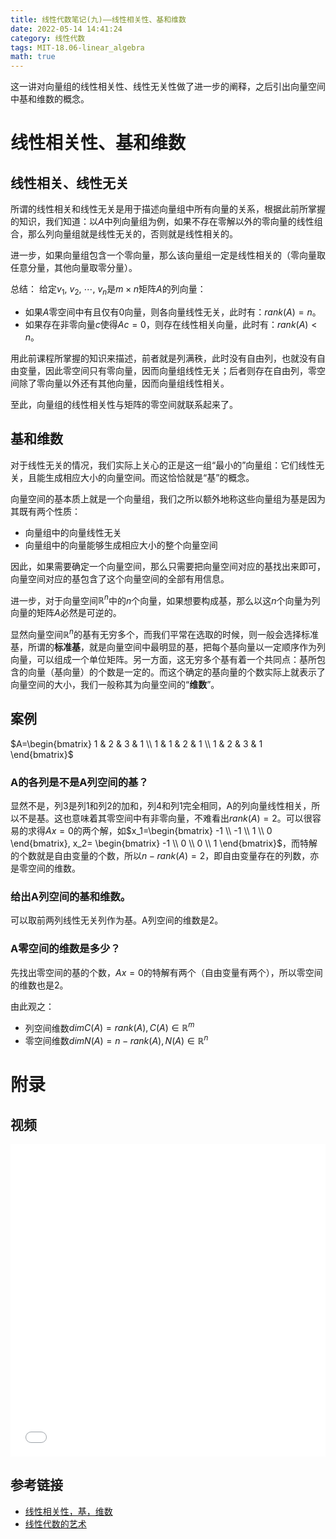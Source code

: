 ```yaml
---
title: 线性代数笔记(九)——线性相关性、基和维数
date: 2022-05-14 14:41:24
category: 线性代数
tags: MIT-18.06-linear_algebra
math: true
---
```


这一讲对向量组的线性相关性、线性无关性做了进一步的阐释，之后引出向量空间中基和维数的概念。

<!--more-->

# 线性相关性、基和维数
## 线性相关、线性无关
所谓的线性相关和线性无关是用于描述向量组中所有向量的关系，根据此前所掌握的知识，我们知道：以$A$中列向量组为例，如果不存在零解以外的零向量的线性组合，那么列向量组就是线性无关的，否则就是线性相关的。

进一步，如果向量组包含一个零向量，那么该向量组一定是线性相关的（零向量取任意分量，其他向量取零分量）。

总结：
给定$v_1,\ v_2,\ \cdots,\ v_n$是$m\times n$矩阵$A$的列向量：
- 如果$A$零空间中有且仅有$0$向量，则各向量线性无关，此时有：$rank(A)=n$。
- 如果存在非零向量$c$使得$Ac=0$，则存在线性相关向量，此时有：$rank(A)\lt n$。

用此前课程所掌握的知识来描述，前者就是列满秩，此时没有自由列，也就没有自由变量，因此零空间只有零向量，因而向量组线性无关；后者则存在自由列，零空间除了零向量以外还有其他向量，因而向量组线性相关。

至此，向量组的线性相关性与矩阵的零空间就联系起来了。

## 基和维数
对于线性无关的情况，我们实际上关心的正是这一组“最小的”向量组：它们线性无关，且能生成相应大小的向量空间。而这恰恰就是“基”的概念。

向量空间的基本质上就是一个向量组，我们之所以额外地称这些向量组为基是因为其既有两个性质：
- 向量组中的向量线性无关
- 向量组中的向量能够生成相应大小的整个向量空间

因此，如果需要确定一个向量空间，那么只需要把向量空间对应的基找出来即可，向量空间对应的基包含了这个向量空间的全部有用信息。

进一步，对于向量空间$\mathbb{R}^n$中的$n$个向量，如果想要构成基，那么以这$n$个向量为列向量的矩阵$A$必然是可逆的。

显然向量空间$\mathbb{R}^n$的基有无穷多个，而我们平常在选取的时候，则一般会选择标准基，所谓的**标准基**，就是向量空间中最明显的基，把每个基向量以一定顺序作为列向量，可以组成一个单位矩阵。另一方面，这无穷多个基有着一个共同点：基所包含的向量（基向量）的个数是一定的。而这个确定的基向量的个数实际上就表示了向量空间的大小，我们一般称其为向量空间的“**维数**”。

## 案例
$A=\begin{bmatrix}
1 & 2 & 3 & 1
\\ 1 & 1 & 2 & 1
\\ 1 & 2 & 3 & 1
\end{bmatrix}$

### A的各列是不是A列空间的基？

显然不是，列3是列1和列2的加和，列4和列1完全相同，A的列向量线性相关，所以不是基。这也意味着其零空间中有非零向量，不难看出$rank(A)=2$。可以很容易的求得$Ax=0$的两个解，如$x_1=\begin{bmatrix}
-1 
\\ -1
\\ 1
\\ 0
\end{bmatrix}, 
x_2=
\begin{bmatrix}
-1 
\\ 0 
\\ 0
\\ 1 
\end{bmatrix}$，而特解的个数就是自由变量的个数，所以$n-rank(A)=2$，即自由变量存在的列数，亦是零空间的维数。

### 给出A列空间的基和维数。
可以取前两列线性无关列作为基。A列空间的维数是2。

### A零空间的维数是多少？
先找出零空间的基的个数，$Ax=0$的特解有两个（自由变量有两个），所以零空间的维数也是2。

由此观之：

- 列空间维数$dim C(A)=rank(A), C(A)\in \mathbb{R}^m$
- 零空间维数$dim N(A)=n-rank(A), N(A)\in \mathbb{R}^n$

# 附录
## 视频
<iframe src="//player.bilibili.com/player.html?aid=382989698&bvid=BV16Z4y1U7oU&cid=569906223&p=9&autoplay=0" scrolling="no" border="0" width="100%" height="500" frameborder="no" framespacing="0" allowfullscreen="true"> </iframe>

## 参考链接

- [线性相关性，基，维数](https://github.com/MLNLP-World/MIT-Linear-Algebra-Notes/blob/master/%5B09%5D%20%E7%BA%BF%E6%80%A7%E7%9B%B8%E5%85%B3%E6%80%A7%EF%BC%8C%E5%9F%BA%EF%BC%8C%E7%BB%B4%E6%95%B0/%E7%BA%BF%E6%80%A7%E4%BB%A3%E6%95%B09.pdf)
- [线性代数的艺术](https://github.com/kf-liu/The-Art-of-Linear-Algebra-zh-CN)
